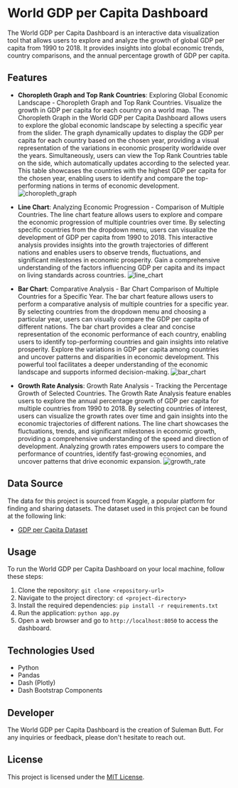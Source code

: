# World GDP per Capita Dashboard

The World GDP per Capita Dashboard is an interactive data visualization tool that allows users to explore and analyze the growth of global GDP per capita from 1990 to 2018. It provides insights into global economic trends, country comparisons, and the annual percentage growth of GDP per capita.

## Features

- **Choropleth Graph and Top Rank Countries**: Exploring Global Economic Landscape - Choropleth Graph and Top Rank Countries. Visualize the growth in GDP per capita for each country on a world map. The Choropleth Graph in the World GDP per Capita Dashboard allows users to explore the global economic landscape by selecting a specific year from the slider. The graph dynamically updates to display the GDP per capita for each country based on the chosen year, providing a visual representation of the variations in economic prosperity worldwide over the years. Simultaneously, users can view the Top Rank Countries table on the side, which automatically updates according to the selected year. This table showcases the countries with the highest GDP per capita for the chosen year, enabling users to identify and compare the top-performing nations in terms of economic development.
![choropleth_graph](https://github.com/1010sb/world_gdp_per_capita_dashboard/assets/96765388/4ecb0d37-ea50-486a-8004-cb61ee4e14cb)


- **Line Chart**: Analyzing Economic Progression - Comparison of Multiple Countries. The line chart feature allows users to explore and compare the economic progression of multiple countries over time. By selecting specific countries from the dropdown menu, users can visualize the development of GDP per capita from 1990 to 2018. This interactive analysis provides insights into the growth trajectories of different nations and enables users to observe trends, fluctuations, and significant milestones in economic prosperity. Gain a comprehensive understanding of the factors influencing GDP per capita and its impact on living standards across countries.
![line_chart](https://github.com/1010sb/world_gdp_per_capita_dashboard/assets/96765388/b1a15fd2-c444-40cd-9764-273d5cca599f)

- **Bar Chart**: Comparative Analysis - Bar Chart Comparison of Multiple Countries for a Specific Year. The bar chart feature allows users to perform a comparative analysis of multiple countries for a specific year. By selecting countries from the dropdown menu and choosing a particular year, users can visually compare the GDP per capita of different nations. The bar chart provides a clear and concise representation of the economic performance of each country, enabling users to identify top-performing countries and gain insights into relative prosperity. Explore the variations in GDP per capita among countries and uncover patterns and disparities in economic development. This powerful tool facilitates a deeper understanding of the economic landscape and supports informed decision-making.
![bar_chart](https://github.com/1010sb/world_gdp_per_capita_dashboard/assets/96765388/ae79548c-9802-4dde-8b73-d22d4a550d97)


- **Growth Rate Analysis**: Growth Rate Analysis - Tracking the Percentage Growth of Selected Countries. The Growth Rate Analysis feature enables users to explore the annual percentage growth of GDP per capita for multiple countries from 1990 to 2018. By selecting countries of interest, users can visualize the growth rates over time and gain insights into the economic trajectories of different nations. The line chart showcases the fluctuations, trends, and significant milestones in economic growth, providing a comprehensive understanding of the speed and direction of development. Analyzing growth rates empowers users to compare the performance of countries, identify fast-growing economies, and uncover patterns that drive economic expansion.
![growth_rate](https://github.com/1010sb/world_gdp_per_capita_dashboard/assets/96765388/558785c1-8cf6-4e3a-a307-084b0c1d8359)


## Data Source

The data for this project is sourced from Kaggle, a popular platform for finding and sharing datasets. The dataset used in this project can be found at the following link:

- [GDP per Capita Dataset](https://www.kaggle.com/datasets/nitishabharathi/gdp-per-capita-all-countries)

## Usage

To run the World GDP per Capita Dashboard on your local machine, follow these steps:

1. Clone the repository: `git clone <repository-url>`
2. Navigate to the project directory: `cd <project-directory>`
3. Install the required dependencies: `pip install -r requirements.txt`
4. Run the application: `python app.py`
5. Open a web browser and go to `http://localhost:8050` to access the dashboard.

## Technologies Used

- Python
- Pandas
- Dash (Plotly)
- Dash Bootstrap Components

## Developer

The World GDP per Capita Dashboard is the creation of Suleman Butt. For any inquiries or feedback, please don't hesitate to reach out.
## License

This project is licensed under the [MIT License](LICENSE).
